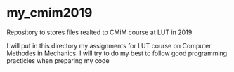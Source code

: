 # my_cmim2019
Repository to stores files realted to CMiM course at LUT in 2019

I will put in this directory my assignments for LUT course on Computer 
Methodes in Mechanics. I will try to do my best to follow good 
programming practicies when preparing my code
